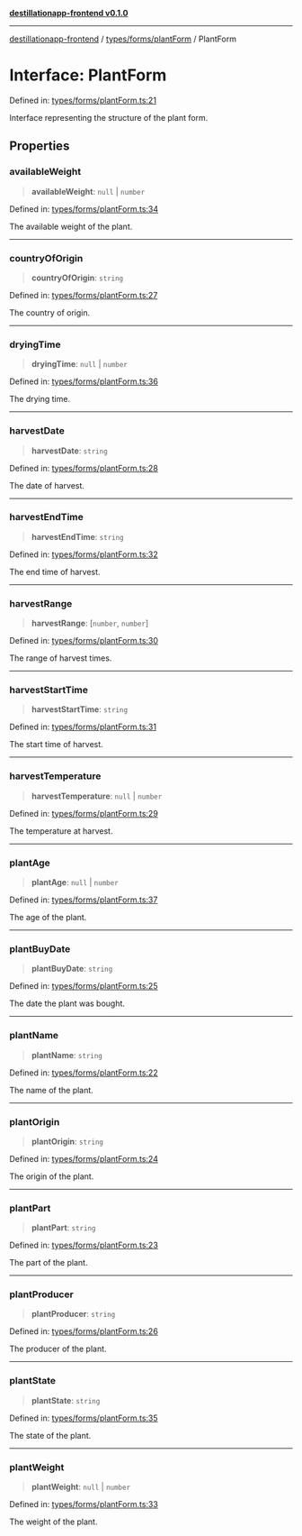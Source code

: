 [**destillationapp-frontend v0.1.0**](../../../../README.md)

***

[destillationapp-frontend](../../../../modules.md) / [types/forms/plantForm](../README.md) / PlantForm

# Interface: PlantForm

Defined in: [types/forms/plantForm.ts:21](https://github.com/DestillApp/main/blob/be94b1d93681946bd573e84cd8381ba32cee62b9/frontend/src/types/forms/plantForm.ts#L21)

Interface representing the structure of the plant form.

## Properties

### availableWeight

> **availableWeight**: `null` \| `number`

Defined in: [types/forms/plantForm.ts:34](https://github.com/DestillApp/main/blob/be94b1d93681946bd573e84cd8381ba32cee62b9/frontend/src/types/forms/plantForm.ts#L34)

The available weight of the plant.

***

### countryOfOrigin

> **countryOfOrigin**: `string`

Defined in: [types/forms/plantForm.ts:27](https://github.com/DestillApp/main/blob/be94b1d93681946bd573e84cd8381ba32cee62b9/frontend/src/types/forms/plantForm.ts#L27)

The country of origin.

***

### dryingTime

> **dryingTime**: `null` \| `number`

Defined in: [types/forms/plantForm.ts:36](https://github.com/DestillApp/main/blob/be94b1d93681946bd573e84cd8381ba32cee62b9/frontend/src/types/forms/plantForm.ts#L36)

The drying time.

***

### harvestDate

> **harvestDate**: `string`

Defined in: [types/forms/plantForm.ts:28](https://github.com/DestillApp/main/blob/be94b1d93681946bd573e84cd8381ba32cee62b9/frontend/src/types/forms/plantForm.ts#L28)

The date of harvest.

***

### harvestEndTime

> **harvestEndTime**: `string`

Defined in: [types/forms/plantForm.ts:32](https://github.com/DestillApp/main/blob/be94b1d93681946bd573e84cd8381ba32cee62b9/frontend/src/types/forms/plantForm.ts#L32)

The end time of harvest.

***

### harvestRange

> **harvestRange**: \[`number`, `number`\]

Defined in: [types/forms/plantForm.ts:30](https://github.com/DestillApp/main/blob/be94b1d93681946bd573e84cd8381ba32cee62b9/frontend/src/types/forms/plantForm.ts#L30)

The range of harvest times.

***

### harvestStartTime

> **harvestStartTime**: `string`

Defined in: [types/forms/plantForm.ts:31](https://github.com/DestillApp/main/blob/be94b1d93681946bd573e84cd8381ba32cee62b9/frontend/src/types/forms/plantForm.ts#L31)

The start time of harvest.

***

### harvestTemperature

> **harvestTemperature**: `null` \| `number`

Defined in: [types/forms/plantForm.ts:29](https://github.com/DestillApp/main/blob/be94b1d93681946bd573e84cd8381ba32cee62b9/frontend/src/types/forms/plantForm.ts#L29)

The temperature at harvest.

***

### plantAge

> **plantAge**: `null` \| `number`

Defined in: [types/forms/plantForm.ts:37](https://github.com/DestillApp/main/blob/be94b1d93681946bd573e84cd8381ba32cee62b9/frontend/src/types/forms/plantForm.ts#L37)

The age of the plant.

***

### plantBuyDate

> **plantBuyDate**: `string`

Defined in: [types/forms/plantForm.ts:25](https://github.com/DestillApp/main/blob/be94b1d93681946bd573e84cd8381ba32cee62b9/frontend/src/types/forms/plantForm.ts#L25)

The date the plant was bought.

***

### plantName

> **plantName**: `string`

Defined in: [types/forms/plantForm.ts:22](https://github.com/DestillApp/main/blob/be94b1d93681946bd573e84cd8381ba32cee62b9/frontend/src/types/forms/plantForm.ts#L22)

The name of the plant.

***

### plantOrigin

> **plantOrigin**: `string`

Defined in: [types/forms/plantForm.ts:24](https://github.com/DestillApp/main/blob/be94b1d93681946bd573e84cd8381ba32cee62b9/frontend/src/types/forms/plantForm.ts#L24)

The origin of the plant.

***

### plantPart

> **plantPart**: `string`

Defined in: [types/forms/plantForm.ts:23](https://github.com/DestillApp/main/blob/be94b1d93681946bd573e84cd8381ba32cee62b9/frontend/src/types/forms/plantForm.ts#L23)

The part of the plant.

***

### plantProducer

> **plantProducer**: `string`

Defined in: [types/forms/plantForm.ts:26](https://github.com/DestillApp/main/blob/be94b1d93681946bd573e84cd8381ba32cee62b9/frontend/src/types/forms/plantForm.ts#L26)

The producer of the plant.

***

### plantState

> **plantState**: `string`

Defined in: [types/forms/plantForm.ts:35](https://github.com/DestillApp/main/blob/be94b1d93681946bd573e84cd8381ba32cee62b9/frontend/src/types/forms/plantForm.ts#L35)

The state of the plant.

***

### plantWeight

> **plantWeight**: `null` \| `number`

Defined in: [types/forms/plantForm.ts:33](https://github.com/DestillApp/main/blob/be94b1d93681946bd573e84cd8381ba32cee62b9/frontend/src/types/forms/plantForm.ts#L33)

The weight of the plant.
